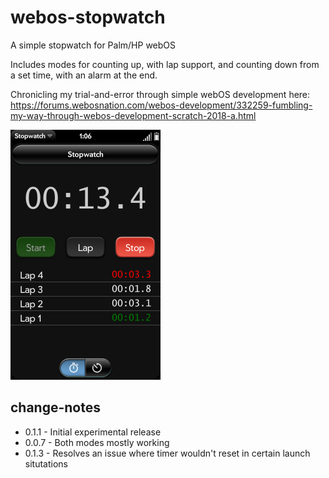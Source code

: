 # webos-stopwatch
A simple stopwatch for Palm/HP webOS

Includes modes for counting up, with lap support, and counting down from a set time, with an alarm at the end.

Chronicling my trial-and-error through simple webOS development here:
https://forums.webosnation.com/webos-development/332259-fumbling-my-way-through-webos-development-scratch-2018-a.html

<img src="https://raw.githubusercontent.com/codepoet80/webos-stopwatch/master/screenshot.png" height="400" alt="Stopwatch Screenshot">

## change-notes
- 0.1.1 - Initial experimental release
- 0.0.7 - Both modes mostly working
- 0.1.3 - Resolves an issue where timer wouldn't reset in certain launch situtations